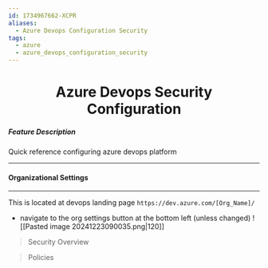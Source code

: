 ```yaml
---
id: 1734967662-XCPR
aliases:
  - Azure Devops Configuration Security
tags:
  - azure
  - azure_devops_configuration_security
---
```


<center>
<h1>Azure Devops Security Configuration</h1>
</center>


##### __Feature Description__
Quick reference configuring azure devops platform


---
####  Organizational Settings
---

This is located at devops landing page `https://dev.azure.com/[Org_Name]/`
  - navigate to the org settings button at the bottom left (unless changed)
![[Pasted image 20241223090035.png|120]]

> Security Overview


> Policies
